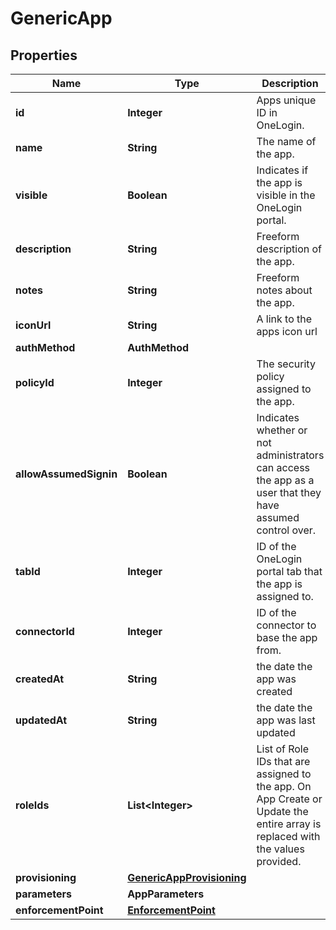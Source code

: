 

# GenericApp


## Properties

| Name | Type | Description | Notes |
|------------ | ------------- | ------------- | -------------|
|**id** | **Integer** | Apps unique ID in OneLogin. |  [optional] [readonly] |
|**name** | **String** | The name of the app. |  [optional] |
|**visible** | **Boolean** | Indicates if the app is visible in the OneLogin portal. |  [optional] |
|**description** | **String** | Freeform description of the app. |  [optional] |
|**notes** | **String** | Freeform notes about the app. |  [optional] |
|**iconUrl** | **String** | A link to the apps icon url |  [optional] |
|**authMethod** | **AuthMethod** |  |  [optional] |
|**policyId** | **Integer** | The security policy assigned to the app. |  [optional] |
|**allowAssumedSignin** | **Boolean** | Indicates whether or not administrators can access the app as a user that they have assumed control over. |  [optional] |
|**tabId** | **Integer** | ID of the OneLogin portal tab that the app is assigned to. |  [optional] |
|**connectorId** | **Integer** | ID of the connector to base the app from. |  [optional] |
|**createdAt** | **String** | the date the app was created |  [optional] |
|**updatedAt** | **String** | the date the app was last updated |  [optional] |
|**roleIds** | **List&lt;Integer&gt;** | List of Role IDs that are assigned to the app. On App Create or Update the entire array is replaced with the values provided. |  [optional] |
|**provisioning** | [**GenericAppProvisioning**](GenericAppProvisioning.md) |  |  [optional] |
|**parameters** | **AppParameters** |  |  [optional] |
|**enforcementPoint** | [**EnforcementPoint**](EnforcementPoint.md) |  |  [optional] |



